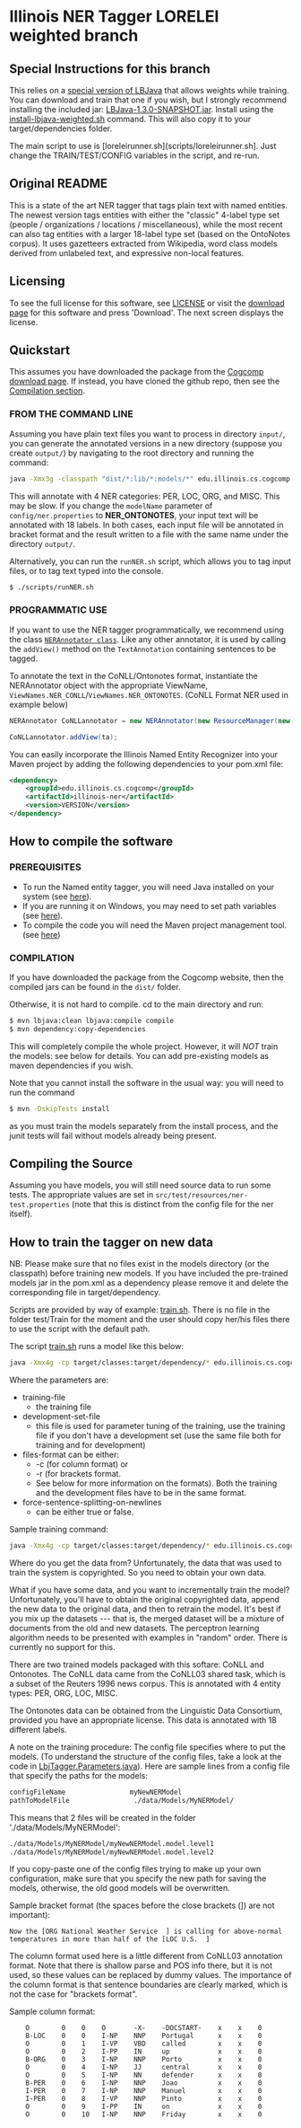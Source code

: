 Illinois NER Tagger LORELEI weighted branch
============================================

## Special Instructions for this branch

This relies on a [special version of LBJava](https://github.com/mayhewsw/lbjava/tree/weighted) that allows weights while training. You can download and train that one if you wish, but I strongly recommend installing the included jar: [LBJava-1.3.0-SNAPSHOT.jar](lib/LBJava-1.3.0-SNAPSHOT.jar). Install using the [install-lbjava-weighted.sh](install-lbjava-weighted.sh) command. This will also copy it to your target/dependencies folder.

The main script to use is [loreleirunner.sh](scripts/loreleirunner.sh]. Just change the TRAIN/TEST/CONFIG variables in the script, and re-run. 


## Original README

This is a state of the art NER tagger that tags plain text with named entities. 
The newest version tags entities with either the "classic" 4-label type set 
(people / organizations / locations / miscellaneous), while the most recent can also tag entities with a larger 
18-label type set (based on the OntoNotes corpus). It uses gazetteers extracted from Wikipedia, word class models 
derived from unlabeled text, and expressive non-local features.

## Licensing
To see the full license for this software, see [LICENSE](../master/LICENSE) or visit the [download page](http://cogcomp.cs.illinois.edu/page/software_view/NETagger) for this software
and press 'Download'. The next screen displays the license. 


## Quickstart

This assumes you have downloaded the package from the [Cogcomp download page](http://cogcomp.cs.illinois.edu/page/software_view/NETagger). If instead, you have cloned the github repo, then see the [Compilation section](#how-to-compile-the-software).

### FROM THE COMMAND LINE

Assuming you have plain text files you want to process in directory `input/`, you can generate the annotated versions
in a new directory (suppose you create `output/`) by navigating to the root directory and running the command:

```bash
java -Xmx3g -classpath "dist/*:lib/*:models/*" edu.illinois.cs.cogcomp.ner.NerTagger -annotate input output config/ner.properties"
```

This will annotate with 4 NER categories: PER, LOC, ORG, and MISC. This may be slow. If you change the `modelName` parameter
of `config/ner.properties` to **NER_ONTONOTES**, your input text will be annotated with 18 labels. In both cases, 
each input file will be annotated in bracket format and the result written to a file with the same name 
under the directory `output/`.

Alternatively, you can run the `runNER.sh` script, which allows you to tag input files, or to tag text typed into the console.

```bash
$ ./scripts/runNER.sh
```

### PROGRAMMATIC USE

If you want to use the NER tagger programmatically, we recommend
using the class [`NERAnnotator class`](src/main/java/edu/illinois/cs/cogcomp/ner/NERAnnotator.java). Like any other annotator, it is used by calling the `addView()` method on the `TextAnnotation` containing sentences to be tagged.

To annotate the text in the CoNLL/Ontonotes format, instantiate the NERAnnotator object with the appropriate ViewName, `ViewNames.NER_CONLL`/`ViewNames.NER_ONTONOTES`. (CoNLL Format NER used in example below)

```java
NERAnnotator CoNLLannotator = new NERAnnotator(new ResourceManager(new Properties()), ViewNames.NER_CONLL);

CoNLLannotator.addView(ta);											
```

You can easily incorporate the Illinois Named Entity Recognizer into
your Maven project by adding the following dependencies to your pom.xml file:

```xml
<dependency>
    <groupId>edu.illinois.cs.cogcomp</groupId>
    <artifactId>illinois-ner</artifactId>
    <version>VERSION</version>
</dependency>
```

## How to compile the software

### PREREQUISITES

- To run the Named entity tagger, you will need Java installed on your
system (see [here](https://www.java.com/en/download/help/download_options.xml)).
- If you are running it on Windows, you may need to set path variables 
(see [here](http://docs.oracle.com/javase/tutorial/essential/environment/paths.html)).
- To compile the code you will need the Maven project management tool. 
(see [here](http://maven.apache.org/download.cgi))

### COMPILATION

If you have downloaded the package from the Cogcomp website, then the compiled jars can be found in the `dist/` folder.

Otherwise, it is not hard to compile. cd to the main directory
and run: 
```bash
$ mvn lbjava:clean lbjava:compile compile 
$ mvn dependency:copy-dependencies
```

This will completely compile the whole project. However, it will *NOT*
train the models: see below for details. You can add pre-existing
models as maven dependencies if you wish.

Note that you cannot install the software in the usual way: you will
need to run the command
```bash
$ mvn -DskipTests install
```
as you must train the models separately from the install process, and the
junit tests will fail without models already being present.  


## Compiling the Source
Assuming you have models, you will still need source data to run some tests.
The appropriate values are set in ```src/test/resources/ner-test.properties```
(note that this is distinct from the config file for the ner itself). 



## How to train the tagger on new data

NB: Please make sure that no files exist in the models directory (or the classpath)
    before training new models. If you have included the pre-trained models jar in
    the pom.xml as a dependency please remove it and delete the corresponding file in
    target/dependency.

Scripts are provided by way of example: [train.sh](scripts/train.sh). There is no file in the folder test/Train for the moment and the user should copy her/his files there to use the script with the default path.

The script [train.sh](scripts/train.sh) runs a model like this below:

```bash
java -Xmx4g -cp target/classes:target/dependency/* edu.illinois.cs.cogcomp.ner.NerTagger -train <training-file> -test  <development-set-file> <files-format> <force-sentence-splitting-on-newlines> <config-file>
```

Where the parameters are:

- training-file 
    - the training file
- development-set-file 
    - this file is used for parameter tuning of the training, use the training file if you don't have a development set (use the same file both for training and for development)
 - files-format can be either:
     - -c (for column format) or 
     - -r (for brackets format. 
    - See below for more information on the formats). Both the training and the development files have to be in the same format.
- force-sentence-splitting-on-newlines
    - can be either true or false.

Sample training command:
```bash
java -Xmx4g -cp target/classes:target/dependency/* edu.illinois.cs.cogcomp.ner.NerTagger -train Data/GoldData/Reuters/train.brackets.gold -test  Data/GoldData/Reuters/test.brackets.gold -r true Config/allLayer1.config
```
Where do you get the data from? Unfortunately, the data that was used to train 
the system is copyrighted. So you need to obtain your own data.

What if you have some data, and you want to incrementally train the model? 
Unfortunately, you'll have to obtain the original copyrighted data, append the 
new data to the original data, and then to retrain the model. It's best if you mix
up the datasets --- that is, the merged dataset will be a mixture of documents 
from the old and new datasets. The perceptron learning algorithm needs to 
be presented with examples in "random" order. There is currently no support 
for this.

There are two trained models packaged with this softare: CoNLL and Ontonotes. The 
CoNLL data came from the CoNLL03 shared task, which is a subset of the Reuters
1996 news corpus. This is annotated with 4 entity types: PER, ORG, LOC, MISC.

The Ontonotes data can be obtained from the Linguistic Data Consortium, provided
you have an appropriate license. This data is annotated with 18 different labels.

A note on the training procedure:
The config file specifies where to put the models. (To understand the structure 
of the config files, take a look at the code in [LbjTagger.Parameters.java](src/main/java/edu/illinois/cs/cogcomp/ner/LbjTagger/Parameters.java)). Here are sample lines from a config file that 
specify the paths for the models:

```bash
configFileName                myNewNERModel
pathToModelFile                ./data/Models/MyNERModel/
```

This means that 2 files will be created in the folder './data/Models/MyNERModel':

```bash
./data/Models/MyNERModel/myNewNERModel.model.level1
./data/Models/MyNERModel/myNewNERModel.model.level2
```
    
If you copy-paste one of the config files trying to make up your own configuration, 
make sure that you specify the new path for saving the models, otherwise, the 
old good models will be overwritten.

Sample bracket format (the spaces before the close brackets (]) are not important):

    Now the [ORG National Weather Service  ] is calling for above-normal temperatures in more than half of the [LOC U.S.  ] 

The column format used here is a little different from CoNLL03
annotation format. Note that there is shallow parse and POS info there, 
but it is not used, so these values can be replaced by dummy values. The 
importance of the column format is that sentence boundaries are clearly 
marked, which is not the case for "brackets format".

Sample column format:
```
    O        0    0    O       -X-    -DOCSTART-    x    x    0
    B-LOC    0    0    I-NP    NNP    Portugal      x    x    0
    O        0    1    I-VP    VBD    called        x    x    0
    O        0    2    I-PP    IN     up            x    x    0
    B-ORG    0    3    I-NP    NNP    Porto         x    x    0
    O        0    4    I-NP    JJ     central       x    x    0
    O        0    5    I-NP    NN     defender      x    x    0
    B-PER    0    6    I-NP    NNP    Joao          x    x    0
    I-PER    0    7    I-NP    NNP    Manuel        x    x    0
    I-PER    0    8    I-VP    NNP    Pinto         x    x    0
    O        0    9    I-PP    IN     on            x    x    0
    O        0    10   I-NP    NNP    Friday        x    x    0
```


